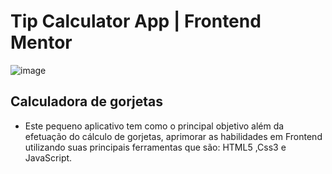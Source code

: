 # Tip Calculator App | Frontend Mentor
![image](https://user-images.githubusercontent.com/70325643/182976442-930c133b-e2cc-4d2b-b33a-ce930ef0d247.png)
## Calculadora de gorjetas <br>
* Este pequeno aplicativo tem como o principal objetivo além da efetuação do cálculo de gorjetas, aprimorar as habilidades
em Frontend utilizando suas principais ferramentas que são: HTML5 ,Css3 e JavaScript.


